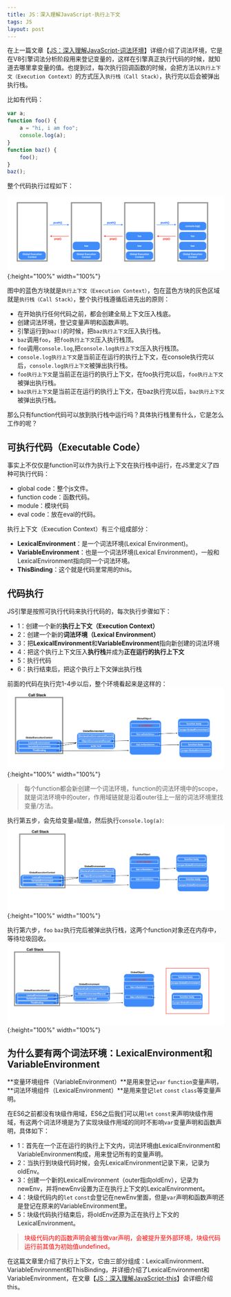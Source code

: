 ```yaml
---
title: JS：深入理解JavaScript-执行上下文
tags: JS
layout: post
---
```


在上一篇文章【[JS：深入理解JavaScript-词法环境](/2023/05/js-lexical-environment/)】详细介绍了词法环境，它是在V8引擎词法分析阶段用来登记变量的，这样在引擎真正执行代码的时候，就知道去哪里拿变量的值。也提到过，每次执行回调函数的时候，会把方法以```执行上下文（Execution Context）```的方式压入```执行栈（Call Stack）```，执行完以后会被弹出执行栈。


比如有代码：

```js
var a;
function foo() {
    a = "hi, i am foo";
    console.log(a);
}
function baz() {
    foo();
}
baz();
```
整个代码执行过程如下：

![js-execution-context](/assets/images/posts/js/js-execution-context01.png){:height="100%" width="100%"}

图中的蓝色方块就是```执行上下文（Execution Context）```，包在蓝色方块的灰色区域就是```执行栈（Call Stack）```，整个执行栈遵循后进先出的原则：
- 在开始执行任何代码之前，都会创建全局上下文压入栈底。
- 创建词法环境，登记变量声明和函数声明。
- 引擎运行到```baz()```的时候，把```baz执行上下文```压入执行栈。
- ```baz```调用```foo```，把```foo执行上下文```压入执行栈顶。
- ```foo```调用```console.log```,把```console.log执行上下文```压入执行栈顶。
- ```console.log执行上下文```是当前正在运行的执行上下文，在console执行完以后，```console.log执行上下文```被弹出执行栈。
- ```foo执行上下文```是当前正在运行的执行上下文，在foo执行完以后，```foo执行上下文```被弹出执行栈。
- ```baz执行上下文```是当前正在运行的执行上下文，在baz执行完以后，```baz执行上下文```被弹出执行栈。

那么只有function代码可以放到执行栈中运行吗？具体执行栈里有什么，它是怎么工作的呢？


## 可执行代码（Executable Code）
事实上不仅仅是function可以作为执行上下文在执行栈中运行，在JS里定义了四种可执行代码：
- global code：整个js文件。
- function code：函数代码。
- module：模块代码
- eval code：放在eval的代码。

执行上下文（Execution Context）有三个组成部分：
- **LexicalEnvironment**：是一个词法环境(Lexical Environment)。
- **VariableEnvironment**：也是一个词法环境(Lexical Environment)，一般和LexicalEnvironment指向同一个词法环境。
- **ThisBinding**：这个就是代码里常用的this。

## 代码执行
JS引擎是按照可执行代码来执行代码的，每次执行步骤如下：
- 1：创建一个新的**执行上下文（Execution Context）**
- 2：创建一个新的**词法环境（Lexical Environment）**
- 3：把**LexicalEnvironment**和**VariableEnvironment**指向新创建的词法环境
- 4：把这个执行上下文压入**执行栈**并成为**正在运行的执行上下文**
- 5：执行代码
- 6：执行结束后，把这个执行上下文弹出执行栈

前面的代码在执行完1-4步以后，整个环境看起来是这样的：
![js-execution-context](/assets/images/posts/js/js-execution-context02.png){:height="100%" width="100%"}
<blockquote>
<p>
每个function都会新创建一个词法环境，function的词法环境中的scope，就是词法环境中的outer，作用域链就是沿着outer往上一层的词法环境里找变量/方法。
</p>
</blockquote>

执行第五步，会先给变量```a```赋值，然后执行```console.log(a)```:
![js-execution-context](/assets/images/posts/js/js-execution-context03.png){:height="100%" width="100%"}

执行第六步，```foo``` ```baz```执行完后被弹出执行栈，这两个function对象还在内存中，等待垃圾回收。
![js-execution-context](/assets/images/posts/js/js-execution-context04.png){:height="100%" width="100%"}

## 为什么要有两个词法环境：LexicalEnvironment和VariableEnvironment

**变量环境组件（VariableEnvironment）**是用来登记```var``` ```function```变量声明，**词法环境组件（LexicalEnvironment）**是用来登记```let``` ```const``` ```class```等变量声明。


在ES6之前都没有块级作用域，ES6之后我们可以用```let``` ```const```来声明块级作用域，有这两个词法环境是为了实现块级作用域的同时不影响```var```变量声明和函数声明，具体如下：

- 1：首先在一个正在运行的执行上下文内，词法环境由LexicalEnvironment和VariableEnvironment构成，用来登记所有的变量声明。
- 2：当执行到块级代码时候，会先LexicalEnvironment记录下来，记录为oldEnv。
- 3：创建一个新的LexicalEnvironment（outer指向oldEnv），记录为newEnv，并将newEnv设置为正在执行上下文的LexicalEnvironment。
- 4：块级代码内的```let``` ```const```会登记在newEnv里面，但是```var```声明和函数声明还是登记在原来的VariableEnvironment里。
- 5：块级代码执行结束后，将oldEnv还原为正在执行上下文的LexicalEnvironment。

<blockquote>
<p>
<font color="red">
块级代码内的函数声明会被当做var声明，会被提升至外部环境，块级代码运行前其值为初始值undefined。
</font>
</p>
</blockquote>

在这篇文章里介绍了执行上下文，它由三部分组成：LexicalEnvironment、VariableEnvironment和ThisBinding，并详细介绍了LexicalEnvironment和VariableEnvironment，在文章【[JS：深入理解JavaScript-this](/2023/05/js-this/)】会详细介绍this。